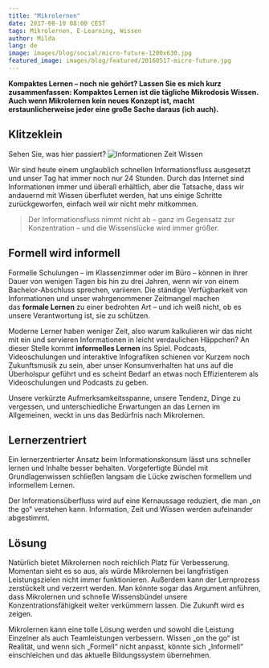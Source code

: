 ```yaml
---
title: "Mikrolernen"
date: 2017-08-10 08:00 CEST
tags: Mikrolernen, E-Learning, Wissen
author: Milda
lang: de
image: images/blog/social/micro-future-1200x630.jpg
featured_image: images/blog/featured/20160517-micro-future.jpg
---
```


__Kompaktes Lernen – noch nie gehört? Lassen Sie es mich kurz zusammenfassen: Kompaktes Lernen ist die tägliche Mikrodosis Wissen. Auch wenn __Mikrolernen__ kein neues Konzept ist, macht erstaunlicherweise jeder eine große Sache daraus (ich auch).__

## Klitzeklein

Sehen Sie, was hier passiert?
![Informationen Zeit Wissen](/images/blog/en/clocks.gif)

Wir sind heute einem unglaublich schnellen Informationsfluss ausgesetzt und unser Tag hat immer noch nur 24 Stunden. Durch das Internet sind Informationen immer und überall erhältlich, aber die Tatsache, dass wir andauernd mit Wissen überflutet werden, hat uns einige Schritte zurückgeworfen, einfach weil wir nicht mehr mitkommen.

> Der Informationsfluss nimmt nicht ab – ganz im Gegensatz zur Konzentration – und die Wissenslücke wird immer größer.

## Formell wird informell

Formelle Schulungen – im Klassenzimmer oder im Büro – können in ihrer Dauer von wenigen Tagen bis hin zu drei Jahren, wenn wir von einem Bachelor-Abschluss sprechen, variieren. Die ständige Verfügbarkeit von Informationen und unser wahrgenommener Zeitmangel machen das __formale Lernen__ zu einer bedrohten Art – und ich weiß nicht, ob es unsere Verantwortung ist, sie zu schützen.

Moderne Lerner haben weniger Zeit, also warum kalkulieren wir das nicht mit ein und servieren Informationen in leicht verdaulichen Häppchen? An dieser Stelle kommt __informelles Lernen__ ins Spiel. Podcasts, Videoschulungen und interaktive Infografiken schienen vor Kurzem noch Zukunftsmusik zu sein, aber unser Konsumverhalten hat uns auf die Überholspur geführt und es scheint Bedarf an etwas noch Effizienterem als Videoschulungen und Podcasts zu geben.

Unsere verkürzte Aufmerksamkeitsspanne, unsere Tendenz, Dinge zu vergessen, und unterschiedliche Erwartungen an das Lernen im Allgemeinen, weckt in uns das Bedürfnis nach Mikrolernen.

## Lernerzentriert

Ein lernerzentrierter Ansatz beim Informationskonsum lässt uns schneller lernen und Inhalte besser behalten. Vorgefertigte Bündel mit Grundlagenwissen schließen langsam die Lücke zwischen formellem und informellem Lernen.

Der Informationsüberfluss wird auf eine Kernaussage reduziert, die man „on the go“ verstehen kann. Information, Zeit und Wissen werden aufeinander abgestimmt.

## Lösung

Natürlich bietet Mikrolernen noch reichlich Platz für Verbesserung. Momentan sieht es so aus, als würde Mikrolernen bei langfristigen Leistungszielen nicht immer funktionieren. Außerdem kann der Lernprozess zerstückelt und verzerrt werden. Man könnte sogar das Argument anführen, dass Mikrolernen und schnelle Wissensbündel unsere Konzentrationsfähigkeit weiter verkümmern lassen. Die Zukunft wird es zeigen.

Mikrolernen kann eine tolle Lösung werden und sowohl die Leistung Einzelner als auch Teamleistungen verbessern. Wissen „on the go“ ist Realität, und wenn sich „Formell“ nicht anpasst, könnte sich „Informell“ einschleichen und das aktuelle Bildungssystem übernehmen.
